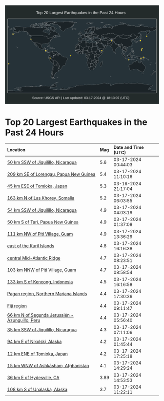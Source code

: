 ![Map](./map.png)

# Top 20 Largest Earthquakes in the Past 24 Hours

| Location | Mag | Date and Time (UTC) |
|:---|:---|:---|
| [50 km SSW of Jiquilillo, Nicaragua](https://earthquake.usgs.gov/earthquakes/eventpage/us6000mjct) | 5.6 | 03-17-2024 00:44:03 |
| [209 km SE of Lorengau, Papua New Guinea](https://earthquake.usgs.gov/earthquakes/eventpage/us6000mjfc) | 5.4 | 03-17-2024 11:10:16 |
| [45 km ESE of Tomioka, Japan](https://earthquake.usgs.gov/earthquakes/eventpage/us6000mjbp) | 5.3 | 03-16-2024 21:17:04 |
| [163 km N of Las Khorey, Somalia](https://earthquake.usgs.gov/earthquakes/eventpage/us6000mjed) | 5.2 | 03-17-2024 06:03:55 |
| [54 km SSW of Jiquilillo, Nicaragua](https://earthquake.usgs.gov/earthquakes/eventpage/us6000mje0) | 4.9 | 03-17-2024 04:03:19 |
| [50 km S of Tari, Papua New Guinea](https://earthquake.usgs.gov/earthquakes/eventpage/us6000mjdf) | 4.9 | 03-17-2024 01:37:08 |
| [111 km NW of Piti Village, Guam](https://earthquake.usgs.gov/earthquakes/eventpage/us6000mjft) | 4.9 | 03-17-2024 13:36:29 |
| [east of the Kuril Islands](https://earthquake.usgs.gov/earthquakes/eventpage/us6000mjgj) | 4.8 | 03-17-2024 16:16:38 |
| [central Mid-Atlantic Ridge](https://earthquake.usgs.gov/earthquakes/eventpage/us6000mjep) | 4.7 | 03-17-2024 08:23:51 |
| [103 km NNW of Piti Village, Guam](https://earthquake.usgs.gov/earthquakes/eventpage/us6000mjet) | 4.7 | 03-17-2024 08:58:54 |
| [133 km S of Kencong, Indonesia](https://earthquake.usgs.gov/earthquakes/eventpage/us6000mjgi) | 4.5 | 03-17-2024 16:16:58 |
| [Pagan region, Northern Mariana Islands](https://earthquake.usgs.gov/earthquakes/eventpage/us6000mjgw) | 4.4 | 03-17-2024 17:30:36 |
| [Fiji region](https://earthquake.usgs.gov/earthquakes/eventpage/us6000mjeu) | 4.4 | 03-17-2024 09:11:47 |
| [66 km N of Segunda Jerusalén - Azunguillo, Peru](https://earthquake.usgs.gov/earthquakes/eventpage/us6000mjeb) | 4.4 | 03-17-2024 05:56:40 |
| [35 km SSW of Jiquilillo, Nicaragua](https://earthquake.usgs.gov/earthquakes/eventpage/us6000mjef) | 4.3 | 03-17-2024 07:11:06 |
| [94 km E of Nikolski, Alaska](https://earthquake.usgs.gov/earthquakes/eventpage/us6000mjdg) | 4.2 | 03-17-2024 01:45:44 |
| [12 km ENE of Tomioka, Japan](https://earthquake.usgs.gov/earthquakes/eventpage/us6000mjgu) | 4.2 | 03-17-2024 17:25:18 |
| [15 km WNW of Ashkāsham, Afghanistan](https://earthquake.usgs.gov/earthquakes/eventpage/us6000mjg2) | 4.1 | 03-17-2024 14:29:24 |
| [36 km E of Hydesville, CA](https://earthquake.usgs.gov/earthquakes/eventpage/nc74018946) | 3.89 | 03-17-2024 14:53:53 |
| [108 km S of Unalaska, Alaska](https://earthquake.usgs.gov/earthquakes/eventpage/ak0243jj287k) | 3.7 | 03-17-2024 11:22:11 |
